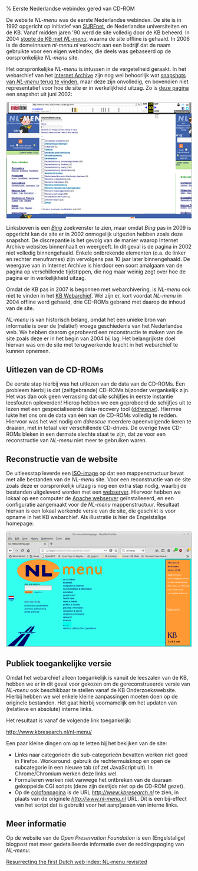 % Eerste Nederlandse webindex gered van CD-ROM


De website *NL-menu* was de eerste Nederlandse webindex. De site is in 1992 opgericht op initiatief van [SURFnet](https://en.wikipedia.org/wiki/SURFnet), de Nederlandse universiteiten en de KB. Vanaf midden jaren '90 werd de site volledig door de KB beheerd. In 2004 [stopte de KB met *NL-menu*](https://www.robcoers.nl/nl-menu-is-straks-niet-meer-leve-nl-menu/), waarna de site offline is gehaald. In 2006 is de domeinnaam *nl-menu.nl* verkocht aan een bedrijf dat de naam gebruikte voor een eigen webindex, die deels was gebaseerd op de oorspronkelijke *NL-menu* site.

Het oorspronkelijke *NL-menu* is intussen in de vergetelheid geraakt. In het webarchief van het [Internet Archive](https://archive.org/) zijn nog wel behoorlijk wat [snapshots van *NL-menu* terug te vinden](https://web.archive.org/web/*/www.nl-menu.nl), maar deze zijn onvolledig, en bovendien niet representatief voor hoe de site er in werkelijkheid uitzag. Zo is [deze pagina](https://web.archive.org/web/20020603232609/http://www.nl-menu.nl:80/nlmenu.nl/fset/gz.html) een snapshot uit juni 2002:

![](wayback1.png)

Linksboven is een [*Bing*](https://en.wikipedia.org/wiki/Bing_(search_engine)) zoekvenster te zien, maar omdat *Bing* pas in 2009 is opgericht kan de site er in 2002 onmogelijk uitgezien hebben zoals deze snapshot. De discrepantie is het gevolg van de manier waarop Internet Archive websites binnenhaalt en weergeeft. In dit geval is de pagina in 2002 niet volledig binnengehaald. Enkele ontbrekende elementen (o.a. de linker en rechter menuframes) zijn vervolgens pas 10 jaar later binnengehaald. De weergave van in Internet Archive is hierdoor een soort amalgaam van de pagina op verschillende tijdstippen, die nog maar weinig zegt over hoe de pagina er in werkelijkheid uitzag.

Omdat de KB pas in 2007 is begonnen met webarchivering, is *NL-menu* ook niet te vinden in het [KB Webarchief](https://www.kb.nl/bronnen-zoekwijzers/databanken-mede-gemaakt-door-de-kb/webarchief-kb). Wel zijn er, kort voordat *NL-menu* in 2004 offline werd gehaald, drie CD-ROMs gebrand met daarop de inhoud van de site.

*NL-menu* is van historisch belang, omdat het een unieke bron van informatie is over de (relatief) vroege geschiedenis van het Nederlandse web. We hebben daarom geprobeerd een reconstructie te maken van de site zoals deze er in het begin van 2004 bij lag. Het belangrijkste doel hiervan was om de site met terugwerkende kracht in het webarchief te kunnen opnemen.

## Uitlezen van de CD-ROMs

De eerste stap hierbij was het uitlezen van de data van de CD-ROMs. Een probleem hierbij is dat (zelfgebrande) CD-ROMs bijzonder vergankelijk zijn. Het was dan ook geen verrassing dat *alle* schijfjes in eerste instantie leesfouten opleverden! Hierop hebben we een geprobeerd de schijfjes uit te lezen met een gespecialiseerde data-recovery tool ([*ddrescue*](https://www.gnu.org/software/ddrescue/)). Hiermee lukte het ons om de data van één van de CD-ROMs volledig te redden. Hiervoor was het wel nodig om *ddrescue* meerdere opeenvolgende keren te draaien, met in totaal vier verschillende CD-drives. De overige twee CD-ROMs bleken in een dermate slechte staat te zijn, dat ze voor een reconstructie van *NL-menu* niet meer te gebruiken waren.


## Reconstructie van de website

De uitleesstap leverde een [ISO-image](https://nl.wikipedia.org/wiki/ISO_(bestandsindeling)) op dat een mappenstructuur bevat met alle bestanden van de *NL-menu* site. Voor een reconstructie van de site zoals deze er oorspronkelijk uitzag is nog een extra stap nodig, waarbij de bestanden uitgeleverd worden met een [webserver](https://nl.wikipedia.org/wiki/Webserver). Hiervoor hebben we lokaal op een computer de [Apache webserver](https://nl.wikipedia.org/wiki/Apache_(webserver)) geïnstalleeerd, en een configuratie aangemaakt voor de *NL-menu* mappenstructuur. Resultaat hiervan is een lokaal werkende versie van de site, die geschikt is voor opname in het KB webarchief. Als illustratie is hier de Engelstalige homepage:

![](nlmenu-english.png)

## Publiek toegankelijke versie

Omdat het webarchief alleen toegankelijk is vanuit de leeszalen van de KB, hebben we er in dit geval voor gekozen om de gereconstrueerde versie van *NL-menu* ook beschikbaar te stellen vanaf de KB Onderzoekswebsite. Hierbij hebben we wel enkele kleine aanpassingen moeten doen op de originele bestanden. Het gaat hierbij voornamelijk om het updaten van (relatieve en absolute) interne links.

Het resultaat is vanaf de volgende link toegankelijk:

<http://www.kbresearch.nl/nl-menu/>

Een paar kleine dingen om op te letten bij het bekijken van de site:

- Links naar categorieën die sub-categorieën bevatten werken niet goed in Firefox. Workaround: gebruik de rechtermuisknop en open de subcategorie in een nieuwe tab (of zet JavaScript uit). In Chrome/Chromium werken deze links wel.
- Formulieren werken niet vanwege het ontbreken van de daaraan gekoppelde CGI scripts (deze zijn destijds niet op de CD-ROM gezet).
- Op de [colofonpagina](http://www.kbresearch.nl/nl-menu/nl-menu/nlmenu.nl/fset/zoekenplus.html?http://www.kbresearch.nl/nl-menu/nl-menu/nlmenu.nl/admin/colofon.html) is de URL *http://www.kbresearch.nl* te zien, in plaats van de originele *http://www.nl-menu.nl* URL. Dit is een bij-effect van het script dat is gebruikt voor het aanp[assen van interne links.

## Meer informatie

Op de website van de *Open Preservation Foundation* is een (Engelstalige) blogpost met meer gedetailleerde informatie over de reddingspoging van *NL-menu*:

[Resurrecting the first Dutch web index: NL-menu revisited]() 



